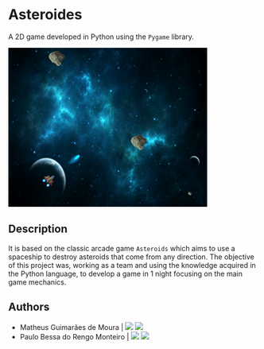 # Asteroides
A 2D game developed in Python using the `Pygame` library. 
<p align="left">
  <img src="photo/photo_1.png" width="400" title="game_photo">
</p>

## Description

It is based on the classic arcade game `Asteroids` which aims to use a spaceship to destroy asteroids that come from any direction. 
The objective of this project was, working as a team and using the knowledge acquired in the Python language, to develop a game in 1 night focusing on the main game mechanics.

## Authors
<ul>
  <li>
    <span> Matheus Guimarães de Moura | </span>
    <a href="https://www.linkedin.com/in/matheusgm/"><img src="https://img.shields.io/badge/LinkedIn-0077B5?style=for-the-badge&logo=linkedin&logoColor=white"></a>
    <a href="https://github.com/matheusgm"><img src="https://img.shields.io/badge/GitHub-100000?style=for-the-badge&logo=github&logoColor=white"></a>
  </li>
  <li>
    <span> Paulo Bessa do Rengo Monteiro | </span>
    <a href="https://www.linkedin.com/in/matheusgm/"><img src="https://img.shields.io/badge/LinkedIn-0077B5?style=for-the-badge&logo=linkedin&logoColor=white"></a>
    <a href="https://github.com/Paulo-Bessa"><img src="https://img.shields.io/badge/GitHub-100000?style=for-the-badge&logo=github&logoColor=white"></a>
  </li>
</ul>
  


